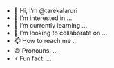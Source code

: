 - 👋 Hi, I’m @tarekalaruri
- 👀 I’m interested in ...
- 🌱 I’m currently learning ...
- 💞️ I’m looking to collaborate on ...
- 📫 How to reach me ...
- 😄 Pronouns: ...
- ⚡ Fun fact: ...

<!---
tarekalaruri/tarekalaruri is a ✨ special ✨ repository because its `README.md` (this file) appears on your GitHub profile.
You can click the Preview link to take a look at your changes.
--->

